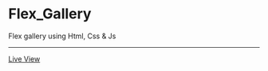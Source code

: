 # Flex_Gallery
Flex gallery using Html, Css &amp; Js
<hr/>
<a href="https://ziad-ahmed22.github.io/Flex-Gallery/">Live View</a>

